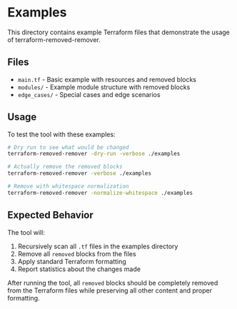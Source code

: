 # Examples

This directory contains example Terraform files that demonstrate the usage of terraform-removed-remover.

## Files

- `main.tf` - Basic example with resources and removed blocks
- `modules/` - Example module structure with removed blocks
- `edge_cases/` - Special cases and edge scenarios

## Usage

To test the tool with these examples:

```bash
# Dry run to see what would be changed
terraform-removed-remover -dry-run -verbose ./examples

# Actually remove the removed blocks
terraform-removed-remover -verbose ./examples

# Remove with whitespace normalization
terraform-removed-remover -normalize-whitespace ./examples
```

## Expected Behavior

The tool will:
1. Recursively scan all `.tf` files in the examples directory
2. Remove all `removed` blocks from the files
3. Apply standard Terraform formatting
4. Report statistics about the changes made

After running the tool, all `removed` blocks should be completely removed from the Terraform files while preserving all other content and proper formatting.
